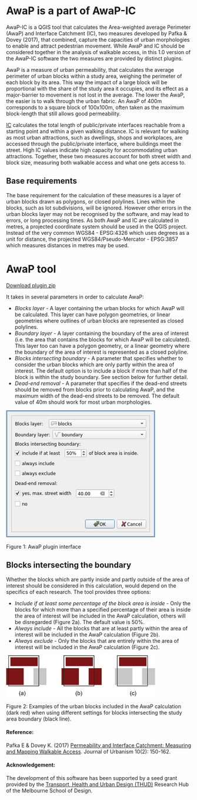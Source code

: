 # AwaP is a part of AwaP-IC
AwaP-IC is a QGIS tool that calculates the Area-weighted average Perimeter (AwaP) and Interface Catchment (IC), two measures developed by Pafka & Dovey (2017), that combined, capture the capacities of urban morphologies to enable and attract pedestrian movement. While AwaP and IC should be considered together in the analysis of walkable access, in this 1.0 version of the AwaP-IC software the two measures are provided by distinct plugins.

AwaP is a measure of urban permeability, that calculates the average perimeter of urban blocks within a study area, weighing the perimeter of each block by its area. This way the impact of a large block will be proportional with the share of the study area it occupies, and its effect as a major-barrier to movement is not lost in the average. The lower the AwaP, the easier is to walk through the urban fabric. An AwaP of 400m corresponds to a square block of 100x100m, often taken as the maximum block-length that still allows good permeability. 

[IC](https://github.com/Awapic/IC) calculates the total length of public/private interfaces reachable from a starting point and within a given walking distance. IC is relevant for walking as most urban attractions, such as dwellings, shops and workplaces, are accessed through the public/private interface, where buildings meet the street. High IC values indicate high capacity for accommodating urban attractions. Together, these two measures account for both street width and block size, measuring both walkable access and what one gets access to.

## Base requirements
The base requirement for the calculation of these measures is a layer of urban blocks drawn as polygons, or closed polylines. Lines within the blocks, such as lot subdivisions, will be ignored. However other errors in the urban blocks layer may not be recognised by the software, and may lead to errors, or long processing times. As both AwaP and IC are calculated in metres, a projected coordinate system should be used in the QGIS project. Instead of the very common WGS84 - EPSG:4326 which uses degrees as a unit for distance, the projected WGS84/Pseudo-Mercator - EPSG:3857 which measures distances in metres may be used.

# AwaP tool
[Download plugin zip](http://github.com/awapic/awap/raw/master/awap.zip)

It takes in several parameters in order to calculate AwaP:
- *Blocks layer* - A layer containing the urban blocks for which AwaP will be calculated. This layer can have polygon geometries, or linear geometries where outlines of urban blocks are represented as closed polylines.
- *Boundary layer* - A layer containing the boundary of the area of interest (i.e. the area that contains the blocks for which AwaP will be calculated). This layer too can have a polygon geometry, or a linear geometry where the boundary of the area of interest is represented as a closed polyline.
- *Blocks intersecting boundary* - A parameter that specifies whether to consider the urban blocks which are only partly within the area of interest. The default option is to include a block if more than half of the block is within the study boundary. See section below for further detail.
- *Dead-end removal* - A parameter that specifies if the dead-end streets should be removed from blocks prior to calculating AwaP, and the maximum width of the dead-end streets to be removed. The default value of 40m should work for most urban morphologies.

![AwaP GUI](./figures/AwaP-gui.png)

Figure 1: AwaP plugin interface

## Blocks intersecting the boundary
Whether the blocks which are partly inside and partly outside of the area of interest should be considered in this calculation, would depend on the specifics of each research. The tool provides three options:
- *Include if at least some percentage of the block area is inside* - Only the blocks for which more than a specified percentage of their area is inside the area of interest will be included in the AwaP calculation, others will be disregarded (Figure 2a). The default value is 50%.
- *Always include* - All the blocks that are at least partly within the area of interest will be included in the AwaP calculation (Figure 2b).
- *Always exclude* - Only the blocks that are entirely within the area of interest will be included in the AwaP calculation (Figure 2c).

![AwaP-frame](./figures/AwaP-frame.png)

Figure 2: Examples of the urban blocks included in the AwaP calculation (dark red) when using different settings for blocks intersecting the study area boundary (black line).

#### Reference:
Pafka E & Dovey K. (2017) [Permeability and Interface Catchment: Measuring and Mapping Walkable Access](https://www.researchgate.net/publication/306087166_Permeability_and_interface_catchment_measuring_and_mapping_walkable_access). Journal of Urbanism 10(2): 150-162.

#### Acknowledgement:
The development of this software has been supported by a seed grant provided by the [Transport, Health and Urban Design (THUD)](https://thud.msd.unimelb.edu.au/home) Research Hub of the Melbourne School of Design.

